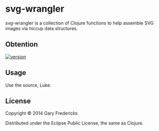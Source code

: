 # svg-wrangler

svg-wrangler is a collection of Clojure functions to help assemble SVG
images via hiccup data structures.

## Obtention

[![version](https://clojars.org/com.gfredericks/svg-wrangler/latest-version.svg)](https://clojars.org/com.gfredericks/svg-wrangler)

## Usage

Use the source, Luke.

## License

Copyright © 2014 Gary Fredericks

Distributed under the Eclipse Public License, the same as Clojure.
